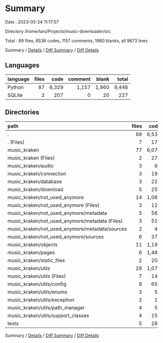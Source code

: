 # Summary

Date : 2023-05-24 11:17:57

Directory /home/lars/Projects/music-downloader/src

Total : 89 files,  6536 codes, 1157 comments, 1980 blanks, all 9673 lines

Summary / [Details](details.md) / [Diff Summary](diff.md) / [Diff Details](diff-details.md)

## Languages
| language | files | code | comment | blank | total |
| :--- | ---: | ---: | ---: | ---: | ---: |
| Python | 87 | 6,329 | 1,157 | 1,960 | 9,446 |
| SQLite | 2 | 207 | 0 | 20 | 227 |

## Directories
| path | files | code | comment | blank | total |
| :--- | ---: | ---: | ---: | ---: | ---: |
| . | 89 | 6,536 | 1,157 | 1,980 | 9,673 |
| . (Files) | 7 | 175 | 2 | 56 | 233 |
| music_kraken | 77 | 6,074 | 1,137 | 1,845 | 9,056 |
| music_kraken (Files) | 2 | 277 | 24 | 81 | 382 |
| music_kraken/audio | 3 | 92 | 4 | 35 | 131 |
| music_kraken/connection | 3 | 190 | 4 | 45 | 239 |
| music_kraken/database | 3 | 226 | 71 | 91 | 388 |
| music_kraken/download | 5 | 257 | 25 | 112 | 394 |
| music_kraken/not_used_anymore | 14 | 1,063 | 117 | 322 | 1,502 |
| music_kraken/not_used_anymore (Files) | 3 | 129 | 13 | 39 | 181 |
| music_kraken/not_used_anymore/metadata | 5 | 561 | 70 | 153 | 784 |
| music_kraken/not_used_anymore/metadata (Files) | 3 | 516 | 64 | 139 | 719 |
| music_kraken/not_used_anymore/metadata/sources | 2 | 45 | 6 | 14 | 65 |
| music_kraken/not_used_anymore/sources | 6 | 373 | 34 | 130 | 537 |
| music_kraken/objects | 11 | 1,197 | 336 | 365 | 1,898 |
| music_kraken/pages | 6 | 1,489 | 430 | 440 | 2,359 |
| music_kraken/static_files | 2 | 207 | 0 | 20 | 227 |
| music_kraken/utils | 28 | 1,076 | 126 | 334 | 1,536 |
| music_kraken/utils (Files) | 7 | 143 | 30 | 60 | 233 |
| music_kraken/utils/config | 8 | 652 | 72 | 177 | 901 |
| music_kraken/utils/enums | 3 | 56 | 7 | 14 | 77 |
| music_kraken/utils/exception | 2 | 15 | 8 | 8 | 31 |
| music_kraken/utils/path_manager | 4 | 58 | 9 | 29 | 96 |
| music_kraken/utils/support_classes | 4 | 152 | 0 | 46 | 198 |
| tests | 5 | 287 | 18 | 79 | 384 |

Summary / [Details](details.md) / [Diff Summary](diff.md) / [Diff Details](diff-details.md)